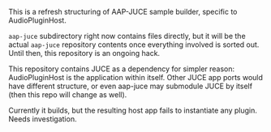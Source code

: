 This is a refresh structuring of AAP-JUCE sample builder, specific to AudioPluginHost.

`aap-juce` subdirectory right now contains files directly, but it will be the actual `aap-juce` repository contents once everything involved is sorted out. Until then, this repository is an ongoing hack.

This repository contains JUCE as a dependency for simpler reason: AudioPluginHost is the application within itself. Other JUCE app ports would have different structure, or even aap-juce may submodule JUCE by itself (then this repo will change as well).

Currently it builds, but the resulting host app fails to instantiate any plugin. Needs investigation.